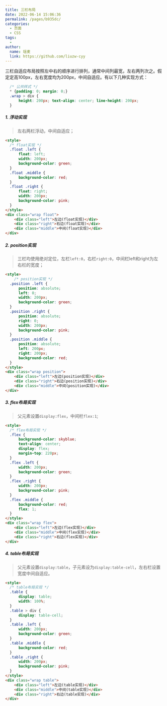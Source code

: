 ```yaml
---
title: 三栏布局
date: 2022-06-14 15:06:36
permalink: /pages/b935dc/
categories:
  - 页面
  - CSS
tags:
  -
author:
  name: 瑶麦
  link: https://github.com/liuzw-cyy
---
```

三栏自适应布局按照左中右的顺序进行排列，通常中间列最宽，左右两列次之。假定定高100px，左右宽度均为200px，中间自适应。有以下几种实现方式：
```css
  /* 公共样式 */
  * {padding: 0; margin: 0;}
  .wrap > div {
      height: 200px; text-align: center; line-height: 200px;
  }
```
##### 1. 浮动实现
> 左右两栏浮动，中间自适应；
```html
<style>
  /* float实现 */
  .float .left {
      float: left;
      width: 200px;
      background-color: green;
  }
  .float .middle {
      background-color: red;
  }
  .float .right {
      float: right;
      width: 200px;
      background-color: pink;
  }
</style>
<div class="wrap float">
    <div class="left">左边(float实现)</div>
    <div class="right">右边(float实现)</div>
    <div class="middle">中间(float实现)</div>
</div>
```
##### 2. position实现
> 三栏均使用绝对定位，左栏`left:0`，右栏`right:0`，中间栏left和right为左右栏的宽度；
```html
<style>
    /* position实现 */
  .position .left {
      position: absolute;
      left: 0;
      width: 200px;
      background-color: green;
  }
  .position .right {
      position: absolute;
      right: 0;
      width: 200px;
      background-color: pink;
  }
  .position .middle {
      position: absolute;
      left: 200px;
      right: 200px;
      background-color: red;
  }
</style>
<div class="wrap position">
    <div class="left">左边(position实现)</div>
    <div class="right">右边(position实现)</div>
    <div class="middle">中间(position实现)</div>
</div>
```
##### 3. flex布局实现
> 父元素设置`display:flex`，中间栏`flex:1`;
```html
<style>
  /* flex布局实现 */
  .flex {
      background-color: skyblue;
      text-align: center;
      display: flex;
      margin-top: 220px;
  }
  .flex .left {
      width: 200px;
      background-color: green;
  }
  .flex .right {
      width: 200px;
      background-color: pink;
  }
  .flex .middle {
      background-color: red;
      flex: 1;
  }
</style>
<div class="wrap flex">
    <div class="left">左边(flex实现)</div>
    <div class="middle">中间(flex实现)</div>
    <div class="right">右边(flex实现)</div>
</div>
```
##### 4. table布局实现
> 父元素设置`display:table`，子元素设为`display:table-cell`，左右栏设置宽度中间自适应。
```html
<style>
  /* table布局实现 */
  .table {
      display: table;
      width: 100%;
  }
  .table > div {
      display: table-cell;
  }
  .table .left {
      width: 200px;
      background-color: green;
  }
  .table .middle {
      background-color: red;
  }
  .table .right {
      width: 200px;
      background-color: pink;
  }
</style>
<div class="wrap table">
    <div class="left">左边(table实现)</div>
    <div class="middle">中间(table实现)</div>
    <div class="right">右边(table实现)</div>
</div>
```